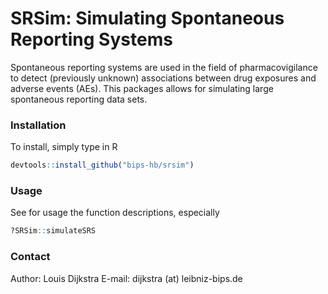 # SRSim: Simulating Spontaneous Reporting Systems

Spontaneous reporting systems are used in the field of pharmacovigilance to detect (previously unknown) associations between drug exposures and adverse events (AEs). This packages allows for simulating large spontaneous reporting data sets. 

### Installation 
To install, simply type in R

```R
devtools::install_github("bips-hb/srsim")
```

### Usage
See for usage the function descriptions, especially 
```R
?SRSim::simulateSRS
```

### Contact

Author: Louis Dijkstra
E-mail: dijkstra (at) leibniz-bips.de